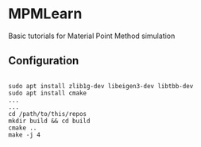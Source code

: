 # MPMLearn
Basic tutorials for Material Point Method simulation

## Configuration
```shell

sudo apt install zlib1g-dev libeigen3-dev libtbb-dev
sudo apt install cmake
...
...
cd /path/to/this/repos
mkdir build && cd build
cmake ..
make -j 4

```